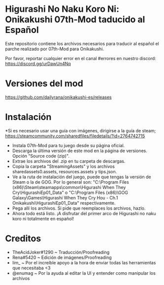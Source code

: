 # Higurashi No Naku Koro Ni: Onikakushi 07th-Mod taducido al Español

Este repositorio contiene los archivos necesarios para traducir al español el parche realizado por 07th-Mod para Onikakushi.

Por favor, reportar cualquier error en el canal #errores en nuestro discord: https://discord.gg/urDawUn4Nq 

# Versiones del mod

https://github.com/dailyrana/onikakushi-es/releases

# Instalación
*Si es necesario usar una guía con imágenes, dirigirse a la guía de steam; https://steamcommunity.com/sharedfiles/filedetails/?id=2764742715

- Instala 07th-Mod para tu juego desde su página oficial.
- Descarga la última versión de este mod en la página de versiones. Opción "Source code (zip)".
- Extrae los archivos del .zip en tu carpeta de descargas.
- Copia la carpeta "StreamingAssets" y los archivos sharedassets0.assets, resources.assets y tips.json.
- Ve a la ruta de instalación del juego, puede que tengas la versión de Steam o la de GOG. Por lo general son: "C:\Program Files (x86)\Steam\steamapps\common\Higurashi When They Cry\HigurashiEp01_Data" o "C:\Program Files (x86)\GOG Galaxy\Games\Higurashi When They Cry Hou - Ch.1 Onikakushi\HigurashiEp01_Data" respectivamente.
- Pega allí los archivos. Si pide que reemplaces los archivos, hazlo.
- Ahora todo está listo. ¡A disfrutar del primer arco de Higurashi no naku koro ni totalmente en español!

# Creditos

- TheAcidJoker#1290 ~ Traducción/Proofreading
- Rena#5420 ~ Edición de imágenes/Proofreading
- lim_ ~ Por el increíble apoyo a la hora de enviar todas las herramientas que necesitaba <3
- @enumag ~ Por la ayuda al editar la UI y entender como manipular los archivos
